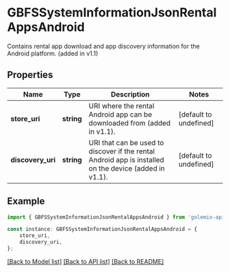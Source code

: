# GBFSSystemInformationJsonRentalAppsAndroid

Contains rental app download and app discovery information for the Android platform. (added in v1.1)

## Properties

Name | Type | Description | Notes
------------ | ------------- | ------------- | -------------
**store_uri** | **string** | URI where the rental Android app can be downloaded from (added in v1.1). | [default to undefined]
**discovery_uri** | **string** | URI that can be used to discover if the rental Android app is installed on the device (added in v1.1). | [default to undefined]

## Example

```typescript
import { GBFSSystemInformationJsonRentalAppsAndroid } from 'golemio-api';

const instance: GBFSSystemInformationJsonRentalAppsAndroid = {
    store_uri,
    discovery_uri,
};
```

[[Back to Model list]](../README.md#documentation-for-models) [[Back to API list]](../README.md#documentation-for-api-endpoints) [[Back to README]](../README.md)
